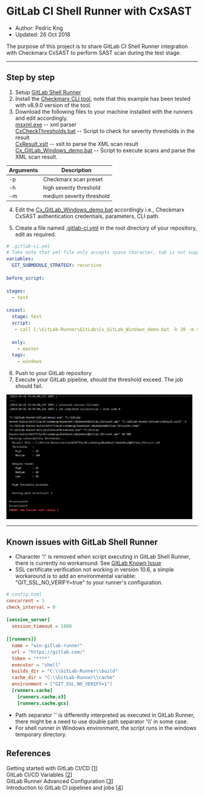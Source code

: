 # GitLab CI Shell Runner with CxSAST
* Author:   Pedric Kng  
* Updated:  26 Oct 2018

The purpose of this project is to share GitLab CI Shell Runner integration  with Checkmarx CxSAST to perform SAST scan during the test stage.

***
## Step by step
1. Setup [GitLab Shell Runner](https://docs.gitlab.com/runner/install/windows.html)
2. Install the [Checkmarx CLI tool](https://www.checkmarx.com/plugins/), note that this example has been tested with v8.9.0 version of the tool.
3. Download the following files to your machine installed with the runners and edit accordingly.  
[msxml.exe](cx/msmxl.exe) -- xml parser  
[CxCheckThresholds.bat](cx/CxCheckThresholds.bat) -- Script to check for severity thresholds in the result  
[CxResult.xslt](cx/CxCheckThresholds.bat) -- xslt to parse the XML scan result  
[Cx_GitLab_Windows_demo.bat](cx/Cx_GitLab_Windows_demo.bat) -- Script to execute scans and parse the XML scan result.  

| Arguments     | Description               |
| ------------- |---------------------------|
| -p            | Checkmarx scan preset     |
| -h            | high severity threshold   |
| -m            | medium severity threshold |

4. Edit the [Cx_GitLab_Windows_demo.bat](cx/Cx_GitLab_Windows_demo.bat) accordingly i.e., Checkmarx CxSAST authentication credentials, parameters, CLI path.

5. Create a file named [.gitlab-ci.yml](cx/.gitlab-ci.yml) in the root directory of your repository, edit as required.

  ```yml
  # .gitlab-ci.yml
  # Take note that yml file only accepts space character, tab is not supported
  variables:
    GIT_SUBMODULE_STRATEGY: recursive

  before_script:

  stages:
    - test

  cxsast:
    stage: test
    script:
     - call C:\GitLab-Runner\GitLab\Cx_GitLab_Windows_demo.bat -h 20 -m 500

    only:
      - master
    tags:
      - windows

  ```
6. Push to your GitLab repository
7. Execute your GitLab pipeline, should the threshold exceed. The job should fail.

![exceed high threshold](cx/jobfail_exceedhighthreshold.png)

***
## Known issues with GitLab Shell Runner
- Character '!' is removed when script executing in GitLab Shell Runner, there is currently no workaround. See [GitLab Known Issue](https://gitlab.com/gitlab-org/gitlab-runner/issues/1864)
- SSL certificate verification not working in version 10.6, a simple workaround is to add an environmental variable: "GIT_SSL_NO_VERIFY=true" to your runner's configuration.

```toml
# config.toml
concurrent = 1
check_interval = 0

[session_server]
  session_timeout = 1800

[[runners]]
  name = "win-gitlab-runner"
  url = "https://gitlab.com/"
  token = "****"
  executor = "shell"
  builds_dir = "C:\\GitLab-Runner\\build"
  cache_dir = "C:\\GitLab-Runner\\cache"
  environment = ["GIT_SSL_NO_VERIFY=1"]
  [runners.cache]
    [runners.cache.s3]
    [runners.cache.gcs]
```

- Path separator '\' is differently interpreted as executed in GitLab Runner, there might be a need to use double path separator '\\\\' in some case.
- For shell runner in Windows environment, the script runs in the windows temporary directory.

## References

Getting started with GitLab CI/CD [[1]]  
GitLab CI/CD Variables [[2]]  
GitLab Runner Advanced Configuration [[3]]  
Introduction to GitLab CI pipelines and jobs [[4]]

[1]:https://docs.gitlab.com/ce/ci/quick_start/README.html "Getting started with GitLab CI/CD"
[2]:https://docs.gitlab.com/ee/ci/variables/#gitlab-ci-yml-defined-variables "GitLab CI/CD Variables"
[3]:https://docs.gitlab.com/runner/configuration/advanced-configuration.html "Gitlab Runner Advanced Configuration"
[4]:https://docs.gitlab.com/ee/ci/pipelines.html "Introduction to GitLab CI pipelines and jobs"
